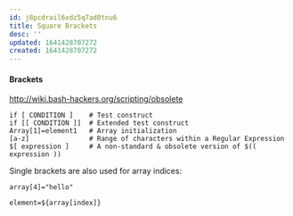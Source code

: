 ```yaml
---
id: j8pcdrail6xdz5q7ad0tnu6
title: Square Brackets
desc: ''
updated: 1641428707272
created: 1641428707272
---
```



#### Brackets

<http://wiki.bash-hackers.org/scripting/obsolete>

```shell
if [ CONDITION ]    # Test construct
if [[ CONDITION ]]  # Extended test construct
Array[1]=element1   # Array initialization
[a-z]               # Range of characters within a Regular Expression
$[ expression ]     # A non-standard & obsolete version of $(( expression )) 
```

Single brackets are also used for array indices:

```shell
array[4]="hello"

element=${array[index]}
```
